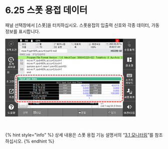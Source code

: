 ﻿# 6.25 스폿 용접 데이터

패널 선택창에서 \[스폿\]을 터치하십시오. 스폿용접의 입출력 신호와 각종 데이터, 가동정보를 표시합니다. 


![](../_assets/tp630/pane-spot.png) 

<br>

{% hint style="info" %}
 상세 내용은 스폿 용접 기능 설명서의 “[3.1 모니터링](https://hrbook-hrc.web.app/#/view/doc-spot-weld/korean/3-Related-functions/3-1-monitoring/README)”를 참조하십시오.
{% endhint %}

